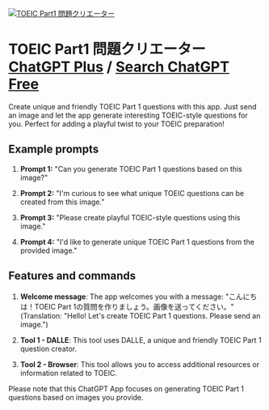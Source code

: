 
[![TOEIC Part1 問題クリエーター](https://files.oaiusercontent.com/file-PhGN4vIN2yD9BqZaotGryNJS?se=2123-10-18T01%3A17%3A37Z&sp=r&sv=2021-08-06&sr=b&rscc=max-age%3D31536000%2C%20immutable&rscd=attachment%3B%20filename%3D7122640e-ed7f-4163-b1b9-b7ef9d118ba1.png&sig=JvdWP2Xwkwzy1cQLQl9R27m5mH/MRLsGP29S/CDbMV4%3D)](https://chat.openai.com/g/g-ugPoOKPVL-toeic-part1-wen-ti-kurieta)

# TOEIC Part1 問題クリエーター [ChatGPT Plus](https://chat.openai.com/g/g-ugPoOKPVL-toeic-part1-wen-ti-kurieta) / [Search ChatGPT Free](https://gptcall.net/index.html#/?search=TOEIC%20Part1%20%E5%95%8F%E9%A1%8C%E3%82%AF%E3%83%AA%E3%82%A8%E3%83%BC%E3%82%BF%E3%83%BC)

Create unique and friendly TOEIC Part 1 questions with this app. Just send an image and let the app generate interesting TOEIC-style questions for you. Perfect for adding a playful twist to your TOEIC preparation!

## Example prompts

1. **Prompt 1:** "Can you generate TOEIC Part 1 questions based on this image?"

2. **Prompt 2:** "I'm curious to see what unique TOEIC questions can be created from this image."

3. **Prompt 3:** "Please create playful TOEIC-style questions using this image."

4. **Prompt 4:** "I'd like to generate unique TOEIC Part 1 questions from the provided image."

## Features and commands

1. **Welcome message**: The app welcomes you with a message: "こんにちは！TOEIC Part 1の質問を作りましょう。画像を送ってください。" (Translation: "Hello! Let's create TOEIC Part 1 questions. Please send an image.")

2. **Tool 1 - DALLE**: This tool uses DALLE, a unique and friendly TOEIC Part 1 question creator.

3. **Tool 2 - Browser**: This tool allows you to access additional resources or information related to TOEIC.

Please note that this ChatGPT App focuses on generating TOEIC Part 1 questions based on images you provide.


